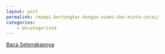 ```yaml
---
layout: post
permalink: /mimpi-bertengkar-dengan-suami-dan-minta-cerai/
categories:
    - Uncategorized
---
```


[Baca Selengkapnya](/09)